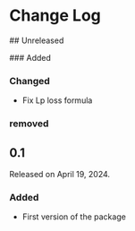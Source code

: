 # Change Log

## Unreleased

### Added

### Changed

* Fix Lp loss formula

### removed

## 0.1

Released on April 19, 2024.

### Added

* First version of the package
